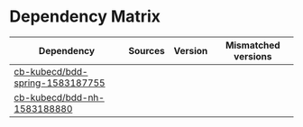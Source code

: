 # Dependency Matrix

Dependency | Sources | Version | Mismatched versions
---------- | ------- | ------- | -------------------
[cb-kubecd/bdd-spring-1583187755](https://github.com/cb-kubecd/bdd-spring-1583187755.git) |  | []() | 
[cb-kubecd/bdd-nh-1583188880](https://github.com/cb-kubecd/bdd-nh-1583188880.git) |  | []() | 

